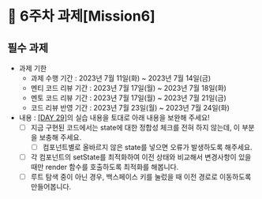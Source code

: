 # 📌 6주차 과제[Mission6]

## 필수 과제
- 과제 기한
  - 과제 수행 기간 : 2023년 7월 11일(화) ~ 2023년 7월 14일(금)
  - 멘티 코드 리뷰 기간 : 2023년 7월 17일(월) ~ 2023년 7월 18일(화)
  - 멘토 코드 리뷰 기간 : 2023년 7월 17일(월) ~ 2023년 7월 21일(금)
  - 코드 리뷰 반영 기간 : 2023년 7월 23일(월) ~ 2023년 7월 24일(화)
- 내용 : [[DAY 29]](https://school.programmers.co.kr/app/courses/17516/curriculum?week=7#part-46370)의 실습 내용을 토대로 아래 내용을 보완해 주세요!
  * [ ]  지금 구현된 코드에서는 state에 대한 정합성 체크를 전혀 하지 않는데, 이 부분을 보충해 주세요.
      * [ ]  컴포넌트별로 올바르지 않은 state를 넣으면 오류가 발생하도록 해주세요.
  * [ ] 각 컴포넌트의 setState를 최적화하여 이전 상태와 비교해서 변경사항이 있을 때만 render 함수를 호출하도록 최적화를 해봅니다.
  * [ ] 루트 탐색 중이 아닌 경우, 백스페이스 키를 눌렀을 때 이전 경로로 이동하도록 만들어봅니다.
